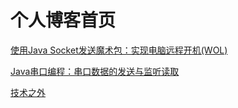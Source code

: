 # 个人博客首页


 [使用Java Socket发送魔术包：实现电脑远程开机(WOL)](https://github.com/CaroseKYS/Blog/blob/master/content/WOL/index.md)

 [Java串口编程：串口数据的发送与监听读取](https://github.com/CaroseKYS/Blog/blob/master/content/serial-port-programming/index.md)

 [技术之外](https://github.com/CaroseKYS/Blog/blob/master/content/my-daily/index.md)
